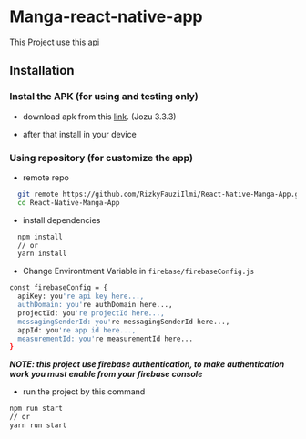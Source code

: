 
# Manga-react-native-app

This Project use this [api](https://github.com/RizkyFauziIlmi/Manga-API)

## Installation

### Instal the APK (for using and testing only)

* download apk from this [link](https://drive.google.com/file/d/1vS4MMgyEPSI9IHEy1yfqLclcl_fuvgc7/view?usp=sharing). (Jozu 3.3.3)

* after that install in your device

### Using repository (for customize the app)

* remote repo

```bash
  git remote https://github.com/RizkyFauziIlmi/React-Native-Manga-App.git
  cd React-Native-Manga-App
```

* install dependencies

```bash
  npm install
  // or
  yarn install
```

* Change Environtment Variable in `firebase/firebaseConfig.js`

```bash
const firebaseConfig = {
  apiKey: you're api key here...,
  authDomain: you're authDomain here...,
  projectId: you're projectId here...,
  messagingSenderId: you're messagingSenderId here...,
  appId: you're app id here...,
  measurementId: you're measurementId here...
}
```

***NOTE: this project use firebase authentication, to make authentication work you must enable from your firebase console***

* run the project by this command

```bash
npm run start
// or
yarn run start
```
